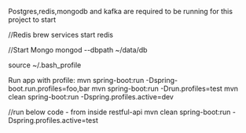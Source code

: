 Postgres,redis,mongodb and kafka are required to be running for this project to start



//Redis
brew services start redis

//Start Mongo
mongod --dbpath ~/data/db


source ~/.bash_profile

Run app with profile:
mvn spring-boot:run -Dspring-boot.run.profiles=foo,bar
mvn spring-boot:run -Drun.profiles=test
mvn clean spring-boot:run -Dspring.profiles.active=dev


//run below code - from inside restful-api
mvn clean spring-boot:run -Dspring.profiles.active=test